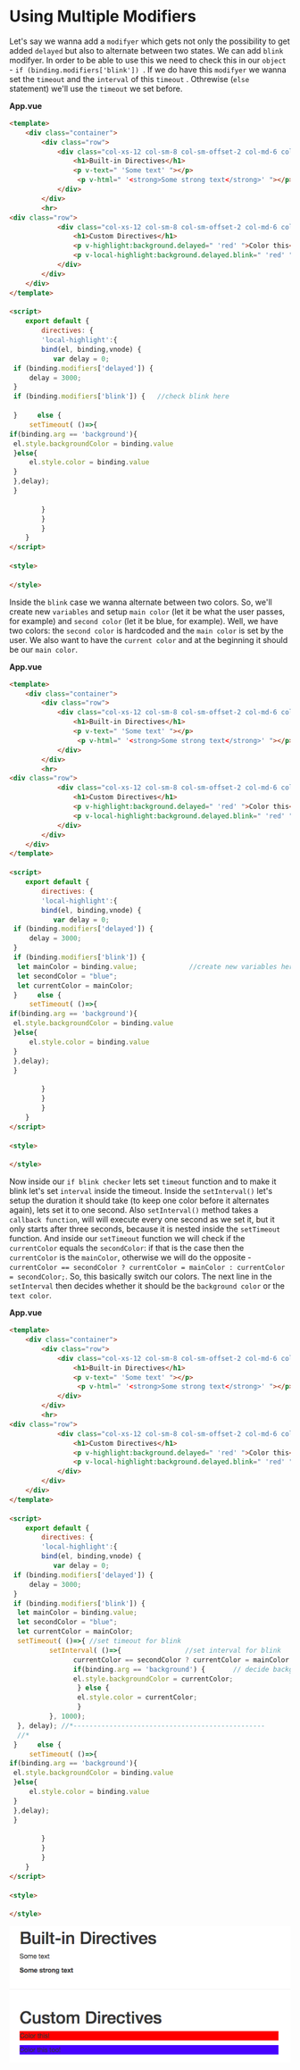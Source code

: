 # Using Multiple Modifiers

Let's say we wanna add a `modifyer` which gets not only the possibility to get added `delayed` but also to alternate between two states. We can add `blink` modifyer. In order to be able to use this we need to check this in our `object` - `if (binding.modifiers['blink']) `. If we do have this `modifyer` we wanna set the `timeout` and the `interval` of this `timeout` . Othrewise (`else` statement) we'll use the `timeout` we set before. 

**App.vue**

```html
<template>
    <div class="container">
        <div class="row">
            <div class="col-xs-12 col-sm-8 col-sm-offset-2 col-md-6 col-md-offset-3">
                <h1>Built-in Directives</h1>
                <p v-text=" 'Some text' "></p>  
                 <p v-html=" '<strong>Some strong text</strong>' "></p>  
            </div>
        </div>
        <hr>
<div class="row">
            <div class="col-xs-12 col-sm-8 col-sm-offset-2 col-md-6 col-md-offset-3">
                <h1>Custom Directives</h1>
                <p v-highlight:background.delayed=" 'red' ">Color this</p>  
                <p v-local-highlight:background.delayed.blink=" 'red' ">Color this too</p>  <!--add blink-->
            </div>
        </div>
    </div>
</template>

<script>
    export default {
        directives: {                  
        'local-highlight':{
        bind(el, binding,vnode) {
           var delay = 0;  
 if (binding.modifiers['delayed']) {    
     delay = 3000;
 }     
 if (binding.modifiers['blink']) {   //check blink here 

 }     else {
     setTimeout( ()=>{
if(binding.arg == 'background'){
 el.style.backgroundColor = binding.value
 }else{
     el.style.color = binding.value
 }
 },delay);
 }
 
        }
        }
        }
    }
</script>

<style>

</style>
```

Inside the `blink` case we wanna alternate between two colors. So, we'll create new `variables` and setup `main color` (let it be what the user passes, for example) and `second color` (let it be blue, for example).  Well, we have two colors: the `second color` is hardcoded and the `main color` is set by the user. We also want to have the `current color` and at the beginning it should be our `main color`. 

**App.vue**

```html
<template>
    <div class="container">
        <div class="row">
            <div class="col-xs-12 col-sm-8 col-sm-offset-2 col-md-6 col-md-offset-3">
                <h1>Built-in Directives</h1>
                <p v-text=" 'Some text' "></p>  
                 <p v-html=" '<strong>Some strong text</strong>' "></p>  
            </div>
        </div>
        <hr>
<div class="row">
            <div class="col-xs-12 col-sm-8 col-sm-offset-2 col-md-6 col-md-offset-3">
                <h1>Custom Directives</h1>
                <p v-highlight:background.delayed=" 'red' ">Color this</p>  
                <p v-local-highlight:background.delayed.blink=" 'red' ">Color this too</p>  
            </div>
        </div>
    </div>
</template>

<script>
    export default {
        directives: {                  
        'local-highlight':{
        bind(el, binding,vnode) {
           var delay = 0;  
 if (binding.modifiers['delayed']) {    
     delay = 3000;
 }     
 if (binding.modifiers['blink']) {   
  let mainColor = binding.value;             //create new variables here
  let secondColor = "blue";
  let currentColor = mainColor; 
 }     else {
     setTimeout( ()=>{
if(binding.arg == 'background'){
 el.style.backgroundColor = binding.value
 }else{
     el.style.color = binding.value
 }
 },delay);
 }
 
        }
        }
        }
    }
</script>

<style>

</style>
```

Now inside our `if blink checker` lets set `timeout` function and to make it blink let's set `interval` inside the timeout. Inside the `setInterval()` let's setup the duration it should take (to keep one color before it alternates again), lets set it to one second. Also `setInterval()` method takes a `callback function`, will will execute every one second as we set it, but it only starts after three seconds, because it is nested inside the `setTimeout` function. And inside our `setTimeout` function we will check if the `currentColor` equals the `secondColor`: if that is the case then the `currentColor` is the `mainColor`, otherwise we will do the opposite - `currentColor == secondColor ? currentColor = mainColor : currentColor = secondColor;`.  So, this basically switch our colors. The next line in the `setInterval` then decides whether it should be the `background color` or the `text color`. 

**App.vue**

```html
<template>
    <div class="container">
        <div class="row">
            <div class="col-xs-12 col-sm-8 col-sm-offset-2 col-md-6 col-md-offset-3">
                <h1>Built-in Directives</h1>
                <p v-text=" 'Some text' "></p>  
                 <p v-html=" '<strong>Some strong text</strong>' "></p>  
            </div>
        </div>
        <hr>
<div class="row">
            <div class="col-xs-12 col-sm-8 col-sm-offset-2 col-md-6 col-md-offset-3">
                <h1>Custom Directives</h1>
                <p v-highlight:background.delayed=" 'red' ">Color this</p>  
                <p v-local-highlight:background.delayed.blink=" 'red' ">Color this too</p>  
            </div>
        </div>
    </div>
</template>

<script>
    export default {
        directives: {                  
        'local-highlight':{
        bind(el, binding,vnode) {
           var delay = 0;  
 if (binding.modifiers['delayed']) {    
     delay = 3000;
 }     
 if (binding.modifiers['blink']) {   
  let mainColor = binding.value;             
  let secondColor = "blue";
  let currentColor = mainColor; 
  setTimeout( ()=>{ //set timeout for blink 
          setInterval( ()=>{                //set interval for blink
                currentColor == secondColor ? currentColor = mainColor : currentColor = secondColor;
                if(binding.arg == 'background') {       // decide background or text color
                el.style.backgroundColor = currentColor; 
                 } else {
                 el.style.color = currentColor;
                 }
          }, 1000);                   
  }, delay); //*------------------------------------------------
  //*
 }     else {                       
     setTimeout( ()=>{
if(binding.arg == 'background'){
 el.style.backgroundColor = binding.value
 }else{
     el.style.color = binding.value
 }
 },delay);
 }
 
        }
        }
        }
    }
</script>

<style>

</style>
```

![multiple-modifiers](../multiple-modifiers.png)

